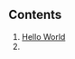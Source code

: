 ## Contents

1. [Hello World](https://github.com/mdaseem03/smart-contracts/blob/main/solidity-basics/HelloWorld.md)
2. 
